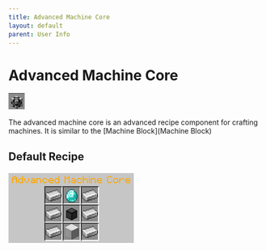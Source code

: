 ```yaml
---
title: Advanced Machine Core
layout: default
parent: User Info
---
```


# Advanced Machine Core
![](./assets/machines/advanced_machine_core.png)

The advanced machine core is an advanced recipe component for crafting machines.
It is similar to the [Machine Block](Machine Block)

## Default Recipe
![](./assets/machines/advanced_machine_core_recipe.png)